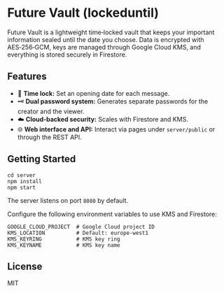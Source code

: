 # Future Vault (lockeduntil)

Future Vault is a lightweight time‑locked vault that keeps your important information sealed until the date you choose. Data is encrypted with AES‑256‑GCM, keys are managed through Google Cloud KMS, and everything is stored securely in Firestore.

## Features

- 🔐 **Time lock:** Set an opening date for each message.
- 🗝️ **Dual password system:** Generates separate passwords for the creator and the viewer.
- ☁️ **Cloud‑backed security:** Scales with Firestore and KMS.
- 🌐 **Web interface and API:** Interact via pages under `server/public` or through the REST API.

## Getting Started

```
cd server
npm install
npm start
```

The server listens on port `8080` by default.

Configure the following environment variables to use KMS and Firestore:

```
GOOGLE_CLOUD_PROJECT  # Google Cloud project ID
KMS_LOCATION          # Default: europe-west1
KMS_KEYRING           # KMS key ring
KMS_KEYNAME           # KMS key name
```

## License

MIT

